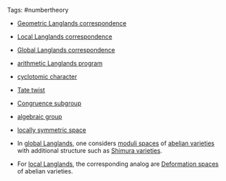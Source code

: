 Tags: #numbertheory 

- [Geometric Langlands correspondence](Geometric%20Langlands%20correspondence)
- [Local Langlands correspondence](Local%20Langlands%20correspondence.md)
- [Global Langlands correspondence](Global%20Langlands%20correspondence.md)
- [arithmetic Langlands program](arithmetic%20Langlands%20program)
- [cyclotomic character](cyclotomic%20character)
- [Tate twist](Tate%20twist)
- [Congruence subgroup](Congruence%20subgroup)
- [algebraic group](algebraic%20group.md)
- [locally symmetric space](locally%20symmetric%20space)

- In [global Langlands](Global%20Langlands%20correspondence.md), one considers [moduli spaces](moduli%20space.md) of [abelian varieties](moduli%20stack%20of%20abelian%20varieties.md) with additional structure such as [Shimura varieties](Shimura%20variety).

- For [local Langlands](Local%20Langlands%20correspondence.md), the corresponding analog are [Deformation spaces](Deformation%20space) of abelian varieties.
